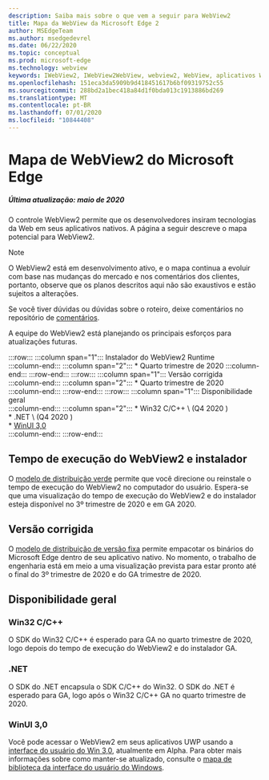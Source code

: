 ```yaml
---
description: Saiba mais sobre o que vem a seguir para WebView2
title: Mapa da WebView da Microsoft Edge 2
author: MSEdgeTeam
ms.author: msedgedevrel
ms.date: 06/22/2020
ms.topic: conceptual
ms.prod: microsoft-edge
ms.technology: webview
keywords: IWebView2, IWebView2WebView, webview2, WebView, aplicativos Win32, Win32, Edge, ICoreWebView2, ICoreWebView2Host, controle do navegador, HTML Edge
ms.openlocfilehash: 151eca3da5909b9d418451617b6bf09319752c55
ms.sourcegitcommit: 288bd2a1bec418a84d1f0bda013c1913886bd269
ms.translationtype: MT
ms.contentlocale: pt-BR
ms.lasthandoff: 07/01/2020
ms.locfileid: "10844408"
---
```

# Mapa de WebView2 do Microsoft Edge  

##### Última atualização: maio de 2020  

O controle WebView2 permite que os desenvolvedores insiram tecnologias da Web em seus aplicativos nativos.  A página a seguir descreve o mapa potencial para WebView2.  

> [!NOTE]
> O WebView2 está em desenvolvimento ativo, e o mapa continua a evoluir com base nas mudanças do mercado e nos comentários dos clientes, portanto, observe que os planos descritos aqui não são exaustivos e estão sujeitos a alterações.  

Se você tiver dúvidas ou dúvidas sobre o roteiro, deixe comentários no repositório de [comentários][GithubMicrosoftedgeWebviewfeedbackMain].  

A equipe do WebView2 está planejando os principais esforços para atualizações futuras.  

:::row:::
   :::column span="1":::
      Instalador do WebView2 Runtime  
   :::column-end:::
   :::column span="2":::
      *   Quarto trimestre de 2020
   :::column-end:::
:::row-end:::
:::row:::
   :::column span="1":::
      Versão corrigida  
   :::column-end:::
   :::column span="2":::
      *   Quarto trimestre de 2020  
   :::column-end:::
:::row-end:::
:::row:::
   :::column span="1":::
      Disponibilidade geral  
   :::column-end:::
   :::column span="2":::
      *   Win32 C/C++ \ (Q4 2020 \)  
      *   .NET \ (Q4 2020 \)  
      *   [WinUI 3,0][GithubMicrosoftUiXamlRoadmap]  
   :::column-end:::
:::row-end:::  

## Tempo de execução do WebView2 e instalador  

O [modelo de distribuição verde][ConceptDistributionEvergreenModel] permite que você direcione ou reinstale o tempo de execução do WebView2 no computador do usuário.  Espera-se que uma visualização do tempo de execução do WebView2 e do instalador esteja disponível no 3º trimestre de 2020 e em GA 2020.  

## Versão corrigida  

O [modelo de distribuição de versão fixa][ConceptsDistributionFixedVersionModel] permite empacotar os binários do Microsoft Edge dentro de seu aplicativo nativo.  No momento, o trabalho de engenharia está em meio a uma visualização prevista para estar pronto até o final do 3º trimestre de 2020 e do GA trimestre de 2020.  

## Disponibilidade geral  

### Win32 C/C++  

O SDK do Win32 C/C++ é esperado para GA no quarto trimestre de 2020, logo depois do tempo de execução do WebView2 e do instalador GA.  

### .NET  

O SDK do .NET encapsula o SDK C/C++ do Win32.  O SDK do .NET é esperado para GA, logo após o Win32 C/C++ GA no quarto trimestre de 2020.  

### WinUI 3,0  

Você pode acessar o WebView2 em seus aplicativos UWP usando a [interface do usuário do Win 3,0][UwpToolkitsWinui3Index], atualmente em Alpha.  Para obter mais informações sobre como manter-se atualizado, consulte o [mapa de biblioteca da interface do usuário do Windows][GithubMicrosoftUiXamlRoadmap].  

<!-- links -->  

[ConceptDistributionEvergreenModel]: ./concepts/distribution.md#evergreen-distribution-mode "Modelo de distribuição verde-distribuição de aplicativos usando o WebView2 | Documentos da Microsoft"  
[ConceptsDistributionFixedVersionModel]: ./concepts/distribution.md#fixed-version-distribution-mode "Modelo de distribuição de versão fixa-distribuição de aplicativos usando o WebView2 | Documentos da Microsoft"  

[UwpToolkitsWinui3Index]: /uwp/toolkits/winui3/index "Windows UI library 3,0 Preview 1 (2020 de maio) | Documentos da Microsoft"  

[GithubMicrosoftedgeWebviewfeedbackMain]: https://github.com/MicrosoftEdge/WebViewFeedback "Feedback da WebView-MicrosoftEdge/WebViewFeedback | GitHub"  

[GithubMicrosoftUiXamlRoadmap]: https://github.com/microsoft/microsoft-ui-xaml/blob/master/docs/roadmap.md "Mapa da Windows UI library-Microsoft/Microsoft-UI-XAML | GitHub"  
